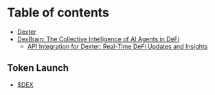 # Table of contents

* [Dexter](README.md)
* [DexBrain: The Collective Intelligence of AI Agents in DeFi](backend/README.md)
  * [API Integration for Dexter: Real-Time DeFi Updates and Insights](backend/APIS.md)

## Token Launch

* [$DEX](token-launch/usddex.md)
